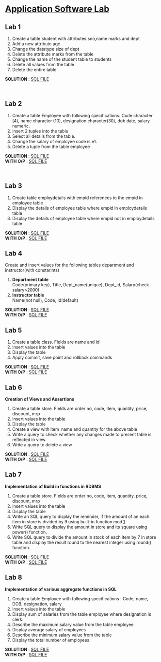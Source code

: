 # [Application Software Lab](./README.md)

 ## Lab 1

 1. Create a table student with attributes sno,name marks and dept
 2. Add a new attribute age
 3. Change the datatype size of dept
 4. Delete the attribute marks from the table
 5. Change the name of the student table to students
 6. Delete all values from the table
 7. Delete the entire table

 <b>SOLUTION</b> : [SQL FILE](./Application-Software-Lab/Lab1/Lab1.sql)

<br>

 ## Lab 2

 1. Create a table Employee with following specifications. Code character (4), name character (10), designation character(30), dob date, salary numeric.
 2. Insert 2 tuples into the table
 3. Select all details from the table. 
 4. Change the salary of employee code is e1.
 5. Delete a tuple from the table employee

 <b>SOLUTION</b> : [SQL FILE](./Application-Software-Lab/Lab2/Lab2.sql) <br>
 <b>WITH O/P</b> : [SQL FILE](./Application-Software-Lab/Lab2/Output.sql)


<br>

## Lab 3

1.	Create table employdetails with empid references to the empid in employee table
2.	Display the details of employee table where empid in employdetails table
3.	Display the details of employee table where empid not in employdetails table

<b>SOLUTION</b> : [SQL FILE](./Application-Software-Lab/Lab3/Lab3.sql) <br>
<b>WITH O/P</b> : [SQL FILE](./Application-Software-Lab/Lab3/Output.sql) <br>

## Lab 4

Create and insert values for the following tables department and instructor(with constarints)
1.	<b>Department table</b>  
     Code(primary key), 
     Title, 
     Dept_name(unique), 
     Dept_id, 
     Salary(check –salary>2000)
2.	<b>Instructor table</b>  
     Name(not null), 
     Code, 
     Id(default)
     
<b>SOLUTION</b> : [SQL FILE](./Application-Software-Lab/Lab4/Lab4.sql) <br>
<b>WITH O/P</b> : [SQL FILE](./Application-Software-Lab/Lab4/Output.sql)

## Lab 5

1.	Create a table class. Fields are name and id
2.	Insert values into the table
3.	Display the table
4.	Apply commit, save point and rollback commands

<b>SOLUTION</b> : [SQL FILE](./Application-Software-Lab/Lab5/Lab5.sql) <br>
<b>WITH O/P</b> : [SQL FILE](./Application-Software-Lab/Lab5/output.sql) <br>

## Lab 6

<b>Creation of Views and Assertions</b>
1. Create a table store. Fields are order no, code, item, quantity, price, discount, mrp
2. Insert values into the table
3. Display the table
4. Create a view with item_name and quantity for the above table
5. Write a query to check whether any changes made to present table is reflected in view.
6. Write a query to delete a view

<b>SOLUTION</b> : [SQL FILE](./Application-Software-Lab/Lab6/Lab6.sql) <br>
<b>WITH O/P</b> : [SQL FILE](./Application-Software-Lab/Lab6/output.sql) <br>

## Lab 7

<b>Implementation of Build in functions in RDBMS</b>
1.	Create a table store. Fields are order no, code, item, quantity, price, discount, mrp
2.	Insert values into the table
3.	Display the table
4.	Write an SQL query to display the reminder, if the amount of an each item in store is divided by 9 using built-in function  mod(). 
5.	Write SQL query to display the amount in store and its square using power() function.
6.	Write SQL query to divide the amount in stock of each item by 7 in store table and display the result round to the nearest integer using round() function.

<b>SOLUTION</b> : [SQL FILE](./Application-Software-Lab/Lab7/Lab7.sql) <br>
<b>WITH O/P</b> : [SQL FILE](./Application-Software-Lab/Lab7/output.sql) <br>

## Lab 8

<b>Implementation of various aggregate functions in SQL</b>
1. Create a table Employee with following specifications : Code, name, DOB, designation, salary
2. Insert values into the table
3. Display sum of salaries from the table employee where designation is clerk.
4. Describe the maximum salary value from the table employee.
5. Display average salary of employees
6. Describe the minimum salary value from the table
7. Display the total number of employees.

<b>SOLUTION</b> : [SQL FILE](./Application-Software-Lab/Lab8/Lab8.sql) <br>
<b>WITH O/P</b> : [SQL FILE](./Application-Software-Lab/Lab8/Output.sql) <br>
